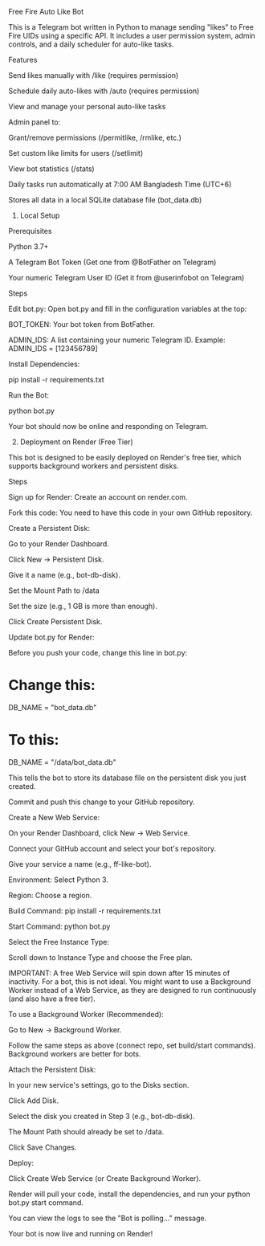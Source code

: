 Free Fire Auto Like Bot

This is a Telegram bot written in Python to manage sending "likes" to Free Fire UIDs using a specific API. It includes a user permission system, admin controls, and a daily scheduler for auto-like tasks.

Features

Send likes manually with /like (requires permission)

Schedule daily auto-likes with /auto (requires permission)

View and manage your personal auto-like tasks

Admin panel to:

Grant/remove permissions (/permitlike, /rmlike, etc.)

Set custom like limits for users (/setlimit)

View bot statistics (/stats)

Daily tasks run automatically at 7:00 AM Bangladesh Time (UTC+6)

Stores all data in a local SQLite database file (bot_data.db)

1. Local Setup

Prerequisites

Python 3.7+

A Telegram Bot Token (Get one from @BotFather on Telegram)

Your numeric Telegram User ID (Get it from @userinfobot on Telegram)

Steps

Edit bot.py:
Open bot.py and fill in the configuration variables at the top:

BOT_TOKEN: Your bot token from BotFather.

ADMIN_IDS: A list containing your numeric Telegram ID. Example: ADMIN_IDS = [123456789]

Install Dependencies:

pip install -r requirements.txt


Run the Bot:

python bot.py


Your bot should now be online and responding on Telegram.

2. Deployment on Render (Free Tier)

This bot is designed to be easily deployed on Render's free tier, which supports background workers and persistent disks.

Steps

Sign up for Render: Create an account on render.com.

Fork this code: You need to have this code in your own GitHub repository.

Create a Persistent Disk:

Go to your Render Dashboard.

Click New -> Persistent Disk.

Give it a name (e.g., bot-db-disk).

Set the Mount Path to /data

Set the size (e.g., 1 GB is more than enough).

Click Create Persistent Disk.

Update bot.py for Render:

Before you push your code, change this line in bot.py:

# Change this:
DB_NAME = "bot_data.db"

# To this:
DB_NAME = "/data/bot_data.db"


This tells the bot to store its database file on the persistent disk you just created.

Commit and push this change to your GitHub repository.

Create a New Web Service:

On your Render Dashboard, click New -> Web Service.

Connect your GitHub account and select your bot's repository.

Give your service a name (e.g., ff-like-bot).

Environment: Select Python 3.

Region: Choose a region.

Build Command: pip install -r requirements.txt

Start Command: python bot.py

Select the Free Instance Type:

Scroll down to Instance Type and choose the Free plan.

IMPORTANT: A free Web Service will spin down after 15 minutes of inactivity. For a bot, this is not ideal. You might want to use a Background Worker instead of a Web Service, as they are designed to run continuously (and also have a free tier).

To use a Background Worker (Recommended):

Go to New -> Background Worker.

Follow the same steps as above (connect repo, set build/start commands). Background workers are better for bots.

Attach the Persistent Disk:

In your new service's settings, go to the Disks section.

Click Add Disk.

Select the disk you created in Step 3 (e.g., bot-db-disk).

The Mount Path should already be set to /data.

Click Save Changes.

Deploy:

Click Create Web Service (or Create Background Worker).

Render will pull your code, install the dependencies, and run your python bot.py start command.

You can view the logs to see the "Bot is polling..." message.

Your bot is now live and running on Render!
